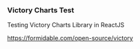 ### Victory Charts Test

Testing Victory Charts Library in ReactJS

https://formidable.com/open-source/victory